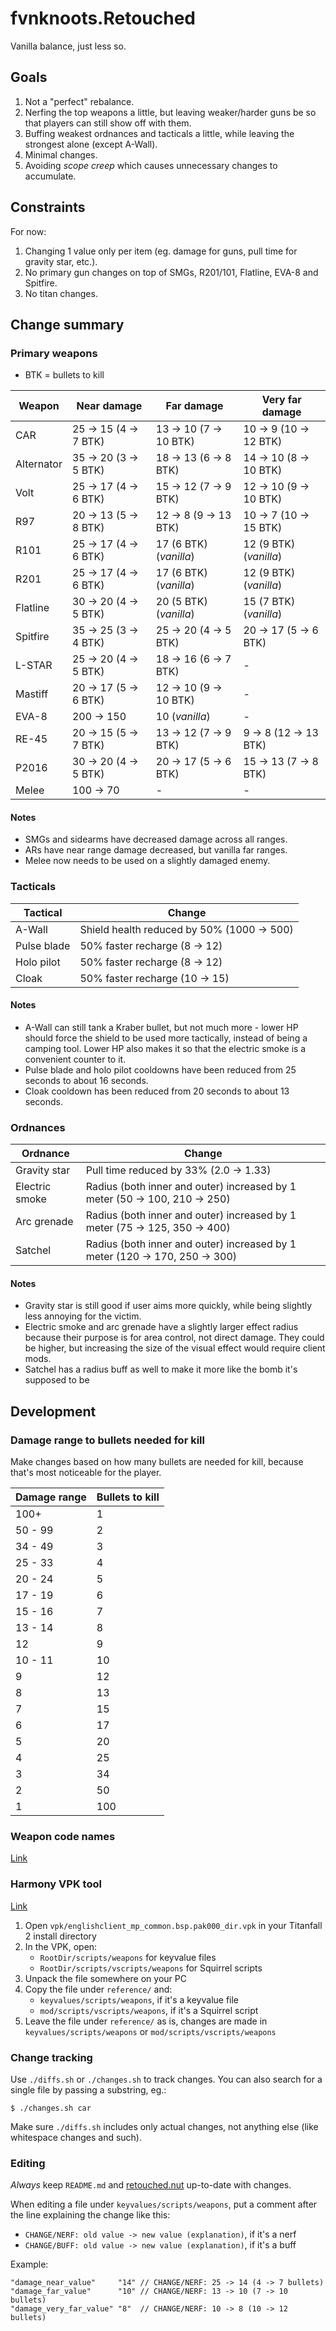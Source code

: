 fvnknoots.Retouched
================================================================================

Vanilla balance, just less so.

Goals
--------------------------------------------------------------------------------

  1. Not a "perfect" rebalance.
  2. Nerfing the top weapons a little, but leaving weaker/harder guns be so that players can still show off with them.
  3. Buffing weakest ordnances and tacticals a little, while leaving the strongest alone (except A-Wall).
  4. Minimal changes.
  5. Avoiding _scope creep_ which causes unnecessary changes to accumulate.

Constraints
--------------------------------------------------------------------------------

For now:

  1. Changing 1 value only per item (eg. damage for guns, pull time for gravity star, etc.).
  2. No primary gun changes on top of SMGs, R201/101, Flatline, EVA-8 and Spitfire.
  3. No titan changes.

Change summary
--------------------------------------------------------------------------------

### Primary weapons

  * BTK = bullets to kill

| Weapon     | Near damage           | Far damage             | Very far damage        |
|------------|-----------------------|------------------------|------------------------|
| CAR        | 25 -> 15 (4 -> 7 BTK) | 13 -> 10 (7 -> 10 BTK) | 10 -> 9 (10 -> 12 BTK) |
| Alternator | 35 -> 20 (3 -> 5 BTK) | 18 -> 13 (6 -> 8 BTK)  | 14 -> 10 (8 -> 10 BTK) |
| Volt       | 25 -> 17 (4 -> 6 BTK) | 15 -> 12 (7 -> 9 BTK)  | 12 -> 10 (9 -> 10 BTK) |
| R97        | 20 -> 13 (5 -> 8 BTK) | 12 -> 8 (9 -> 13 BTK)  | 10 -> 7 (10 -> 15 BTK) |
| R101       | 25 -> 17 (4 -> 6 BTK) | 17 (6 BTK) (_vanilla_) | 12 (9 BTK) (_vanilla_) |
| R201       | 25 -> 17 (4 -> 6 BTK) | 17 (6 BTK) (_vanilla_) | 12 (9 BTK) (_vanilla_) |
| Flatline   | 30 -> 20 (4 -> 5 BTK) | 20 (5 BTK) (_vanilla_) | 15 (7 BTK) (_vanilla_) |
| Spitfire   | 35 -> 25 (3 -> 4 BTK) | 25 -> 20 (4 -> 5 BTK)  | 20 -> 17 (5 -> 6 BTK)  |
| L-STAR     | 25 -> 20 (4 -> 5 BTK) | 18 -> 16 (6 -> 7 BTK)  | -                      |
| Mastiff    | 20 -> 17 (5 -> 6 BTK) | 12 -> 10 (9 -> 10 BTK) | -                      |
| EVA-8      | 200 -> 150            | 10 (_vanilla_)         | -                      |
| RE-45      | 20 -> 15 (5 -> 7 BTK) | 13 -> 12 (7 -> 9  BTK) | 9  -> 8 (12 -> 13 BTK) |
| P2016      | 30 -> 20 (4 -> 5 BTK) | 20 -> 17 (5 -> 6  BTK) | 15 -> 13  (7 -> 8 BTK) |
| Melee      | 100 -> 70             | -                      | -                      |

#### Notes

  * SMGs and sidearms have decreased damage across all ranges.
  * ARs have near range damage decreased, but vanilla far ranges.
  * Melee now needs to be used on a slightly damaged enemy.

### Tacticals

| Tactical     | Change                                     |
|--------------|--------------------------------------------|
|  A-Wall      | Shield health reduced by 50% (1000 -> 500) |
|  Pulse blade | 50% faster recharge (8 -> 12)              |
|  Holo pilot  | 50% faster recharge (8 -> 12)              |
|  Cloak       | 50% faster recharge (10 -> 15)             |

#### Notes

  * A-Wall can still tank a Kraber bullet, but not much more - lower HP should force the shield to be used more tactically, instead of being a camping tool. Lower HP also makes it so that the electric smoke is a convenient counter to it.
  * Pulse blade and holo pilot cooldowns have been reduced from 25 seconds to about 16 seconds.
  * Cloak cooldown has been reduced from 20 seconds to about 13 seconds.

### Ordnances

| Ordnance       | Change                                                                      |
|----------------|-----------------------------------------------------------------------------|
| Gravity star   | Pull time reduced by 33% (2.0 -> 1.33)                                      |
| Electric smoke | Radius (both inner and outer) increased by 1 meter (50 -> 100, 210 -> 250)  |
| Arc grenade    | Radius (both inner and outer) increased by 1 meter (75 -> 125, 350 -> 400)  |
| Satchel        | Radius (both inner and outer) increased by 1 meter (120 -> 170, 250 -> 300) |

#### Notes

  * Gravity star is still good if user aims more quickly, while being slightly less annoying for the victim.
  * Electric smoke and arc grenade have a slightly larger effect radius because their purpose is for area control, not direct damage. They could be higher, but increasing the size of the visual effect would require client mods.
  * Satchel has a radius buff as well to make it more like the bomb it's supposed to be

Development
--------------------------------------------------------------------------------

### Damage range to bullets needed for kill

Make changes based on how many bullets are needed for kill,
because that's most noticeable for the player.

| Damage range | Bullets to kill |
|--------------|-----------------|
| 100+         | 1               |
| 50 - 99      | 2               |
| 34 - 49      | 3               |
| 25 - 33      | 4               |
| 20 - 24      | 5               |
| 17 - 19      | 6               |
| 15 - 16      | 7               |
| 13 - 14      | 8               |
| 12           | 9               |
| 10 - 11      | 10              |
| 9            | 12              |
| 8            | 13              |
| 7            | 15              |
| 6            | 17              |
| 5            | 20              |
| 4            | 25              |
| 3            | 34              |
| 2            | 50              |
| 1            | 100             |


### Weapon code names

[Link](https://r2northstar.gitbook.io/r2northstar-wiki/hosting-a-server-with-northstar/dedicated-server#weapons)

### Harmony VPK tool

[Link](https://github.com/harmonytf/HarmonyVPKTool/releases/tag/1.2.0)

  1. Open `vpk/englishclient_mp_common.bsp.pak000_dir.vpk` in your Titanfall 2 install directory
  2. In the VPK, open:
     - `RootDir/scripts/weapons` for keyvalue files
     - `RootDir/scripts/vscripts/weapons` for Squirrel scripts
  3. Unpack the file somewhere on your PC
  4. Copy the file under `reference/` and:
     - `keyvalues/scripts/weapons`, if it's a keyvalue file
     - `mod/scripts/vscripts/weapons`, if it's a Squirrel script
  5. Leave the file under `reference/` as is, changes are made in `keyvalues/scripts/weapons` or `mod/scripts/vscripts/weapons`

### Change tracking

Use `./diffs.sh` or `./changes.sh` to track changes. You can also search for a single file
by passing a substring, eg.:

    $ ./changes.sh car

Make sure `./diffs.sh` includes only actual changes, not anything else (like whitespace changes and such).

### Editing

_Always_ keep `README.md` and [retouched.nut](./mod/scripts/vscripts/retouched.nut)
up-to-date with changes.

When editing a file under `keyvalues/scripts/weapons`, put a comment after the line explaining
the change like this:

  * `CHANGE/NERF: old value -> new value (explanation)`, if it's a nerf
  * `CHANGE/BUFF: old value -> new value (explanation)`, if it's a buff

Example:

```
"damage_near_value"     "14" // CHANGE/NERF: 25 -> 14 (4 -> 7 bullets)
"damage_far_value"      "10" // CHANGE/NERF: 13 -> 10 (7 -> 10 bullets)
"damage_very_far_value" "8"  // CHANGE/NERF: 10 -> 8 (10 -> 12 bullets)
```
